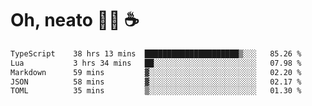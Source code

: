 # Oh, neato 🧑‍💻 ☕

<!--START_SECTION:waka-->

```txt
TypeScript    38 hrs 13 mins  █████████████████████▒░░░   85.26 %
Lua           3 hrs 34 mins   ██░░░░░░░░░░░░░░░░░░░░░░░   07.98 %
Markdown      59 mins         ▓░░░░░░░░░░░░░░░░░░░░░░░░   02.20 %
JSON          58 mins         ▓░░░░░░░░░░░░░░░░░░░░░░░░   02.17 %
TOML          35 mins         ▒░░░░░░░░░░░░░░░░░░░░░░░░   01.30 %
```

<!--END_SECTION:waka-->
